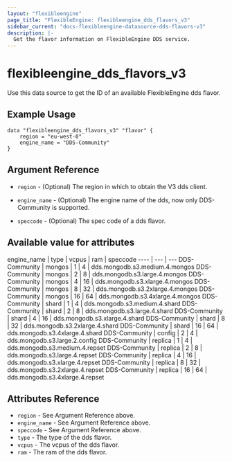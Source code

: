 ```yaml
---
layout: "flexibleengine"
page_title: "FlexibleEngine: flexibleengine_dds_flavors_v3"
sidebar_current: "docs-flexibleengine-datasource-dds-flavors-v3"
description: |-
  Get the flavor information on FlexibleEngine DDS service.
---
```


# flexibleengine\_dds\_flavors\_v3

Use this data source to get the ID of an available FlexibleEngine dds flavor.

## Example Usage

```hcl
data "flexibleengine_dds_flavors_v3" "flavor" {
    region = "eu-west-0"
    engine_name = "DDS-Community"
}
```

## Argument Reference

* `region` - (Optional) The region in which to obtain the V3 dds client.

* `engine_name` - (Optional) The engine name of the dds, now only DDS-Community is supported.

* `speccode` - (Optional) The spec code of a dds flavor.

## Available value for attributes

engine_name | type | vcpus | ram | speccode
---- | --- | ---
DDS-Community | mongos | 1 | 4 | dds.mongodb.s3.medium.4.mongos
DDS-Community | mongos | 2 | 8 | dds.mongodb.s3.large.4.mongos
DDS-Community | mongos | 4 | 16 | dds.mongodb.s3.xlarge.4.mongos
DDS-Community | mongos | 8 | 32 | dds.mongodb.s3.2xlarge.4.mongos
DDS-Community | mongos | 16 | 64 | dds.mongodb.s3.4xlarge.4.mongos
DDS-Community | shard | 1 | 4 | dds.mongodb.s3.medium.4.shard
DDS-Community | shard | 2 | 8 | dds.mongodb.s3.large.4.shard
DDS-Community | shard | 4 | 16 | dds.mongodb.s3.xlarge.4.shard
DDS-Community | shard | 8 | 32 | dds.mongodb.s3.2xlarge.4.shard
DDS-Community | shard | 16 | 64 | dds.mongodb.s3.4xlarge.4.shard
DDS-Community | config | 2 | 4 | dds.mongodb.s3.large.2.config
DDS-Community | replica | 1 | 4 | dds.mongodb.s3.medium.4.repset
DDS-Community | replica | 2 | 8 | dds.mongodb.s3.large.4.repset
DDS-Community | replica | 4 | 16 | dds.mongodb.s3.xlarge.4.repset
DDS-Community | replica | 8 | 32 | dds.mongodb.s3.2xlarge.4.repset
DDS-Community | replica | 16 | 64 | dds.mongodb.s3.4xlarge.4.repset


## Attributes Reference

* `region` - See Argument Reference above.
* `engine_name` - See Argument Reference above.
* `speccode` - See Argument Reference above.
* `type` - The type of the dds flavor.
* `vcpus` - The vcpus of the dds flavor.
* `ram` - The ram of the dds flavor.
